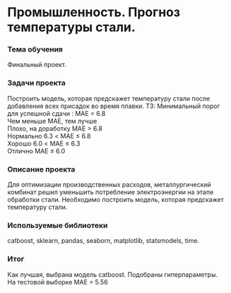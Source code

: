 # Промышленность. Прогноз температуры стали.

### Тема обучения
Финальный проект.

### Задачи проекта
Построить модель, которая предскажет температуру стали после добавления всех присадок во время плавки.
ТЗ:
Минимальный порог для успешной сдачи : MAE = 6.8  
Чем меньше MAE, тем лучше  
Плохо, на доработку MAE > 6.8  
Нормально 6.3 < MAE ≤ 6.8  
Хорошо 6.0 < MAE ≤ 6.3  
Отлично MAE ≤ 6.0  

### Описание проекта
Для оптимизации производственных расходов, металлургический комбинат решил уменьшить потребление электроэнергии на этапе обработки стали. Необходимо построить модель, которая предскажет температуру стали.

### Используемые библиотеки
catboost, sklearn, pandas, seaborn, matplotlib, statsmodels, time.

### Итог
Как лучшая, выбрана модель catboost. Подобраны гиперпараметры.  
На тестовой выборке MAE = 5.56
